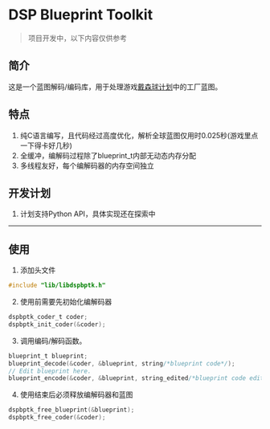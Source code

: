 # DSP Blueprint Toolkit

> 项目开发中，以下内容仅供参考

## 简介

这是一个蓝图解码/编码库，用于处理游戏[戴森球计划](https://store.steampowered.com/app/1366540/_/)中的工厂蓝图。

## 特点

1. 纯C语言编写，且代码经过高度优化，解析全球蓝图仅用时0.025秒(游戏里点一下得卡好几秒)
2. 全缓冲，编解码过程除了blueprint_t内部无动态内存分配
3. 多线程友好，每个编解码器的内存空间独立

## 开发计划

1. 计划支持Python API，具体实现还在探索中

---

## 使用

1. 添加头文件
```C
#include "lib/libdspbptk.h"
```

2. 使用前需要先初始化编解码器
```C
dspbptk_coder_t coder;
dspbptk_init_coder(&coder);
```

3. 调用编码/解码函数。
```C
blueprint_t blueprint;
blueprint_decode(&coder, &blueprint, string/*blueprint code*/);
// Edit blueprint here.
blueprint_encode(&coder, &blueprint, string_edited/*blueprint code edited*/);
```

4. 使用结束后必须释放编解码器和蓝图
```C
dspbptk_free_blueprint(&blueprint);
dspbptk_free_coder(&coder);
```